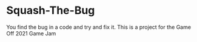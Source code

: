 # Squash-The-Bug
 You find the bug in a code and try and fix it. This is a project for the Game Off 2021 Game Jam
